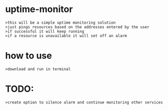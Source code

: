 # uptime-monitor

	>this will be a simple uptime monitoring solution
	>just pings resources based on the addresses entered by the user 
	>if successful it will keep running
	>if a resource is unavailable it will set off an alarm
# how to use
	>download and run in terminal

# TODO:
	>create option to silence alarm and continue monitoring other services

